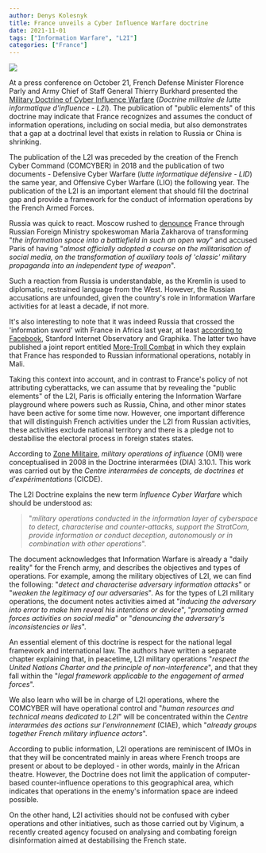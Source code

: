 ```yaml
---
author: Denys Kolesnyk
title: France unveils a Cyber Influence Warfare doctrine
date: 2021-11-01
tags: ["Information Warfare", "L2I"]
categories: ["France"]
---
```


![](/images/parly_burkhard.jpeg)

At a press conference on October 21, French Defense Minister Florence Parly and Army Chief of Staff General Thierry Burkhard presented the [Military Doctrine of Cyber Influence Warfare](https://www.defense.gouv.fr/sites/default/files/ema/Doctrine%20de%20lutte%20informatique%20d%25u2019influence%20%28L2I%29.pdf) (*Doctrine militaire de lutte informatique d'influence - L2I*). The publication of "public elements" of this doctrine may indicate that France recognizes and assumes the conduct of information operations, including on social media, but also demonstrates that a gap at a doctrinal level that exists in relation to Russia or China is shrinking.

The publication of the L2I was preceded by the creation of the French Cyber Command (COMCYBER) in 2018 and the publication of two documents - Defensive Cyber Warfare (*lutte informatique défensive - LID*) the same year, and Offensive Cyber Warfare (LIO) the following year. The publication of the L2I is an important element that should fill the doctrinal gap and provide a framework for the conduct of information operations by the French Armed Forces.

Russia was quick to react. Moscow rushed to [denounce](https://ria.ru/20211027/frantsiya-1756470165.html) France through Russian Foreign Ministry spokeswoman Maria Zakharova of transforming "*the information space into a battlefield in such an open way*" and accused Paris of having "*almost officially adopted a course on the militarisation of social media, on the transformation of auxiliary tools of 'classic' military propaganda into an independent type of weapon*".

Such a reaction from Russia is understandable, as the Kremlin is used to diplomatic, restrained language from the West. However, the Russian accusations are unfounded, given the country's role in Information Warfare activities for at least a decade, if not more.

It's also interesting to note that it was indeed Russia that crossed the 'information sword' with France in Africa last year, at least [according to Facebook](https://about.fb.com/news/2020/12/removing-coordinated-inauthentic-behavior-france-russia/), Stanford Internet Observatory and Graphika. The latter two have published a joint report entitled [More-Troll Combat](https://public-assets.graphika.com/reports/graphika_stanford_report_more_troll_kombat.pdf) in which they explain that France has responded to Russian informational operations, notably in Mali.

Taking this context into account, and in contrast to France's policy of not attributing cyberattacks, we can assume that by revealing the "public elements" of the L2I, Paris is officially entering the Information Warfare playground where powers such as Russia, China, and other minor states have been active for some time now. However, one important difference that will distinguish French activities under the L2I from Russian activities, these activities exclude national territory and there is a pledge not to destabilise the electoral process in foreign states states.

According to [Zone Militaire](http://www.opex360.com/2021/10/21/la-france-assume-de-mener-une-lutte-informatique-dinfluence-en-appui-de-ses-operations-militaires/), *military operations of influence* (OMI) were conceptualised in 2008 in the Doctrine interarmées (DIA) 3.10.1. This work was carried out by the *Centre interarmées de concepts, de doctrines et d'expérimentations* (CICDE).

The L2I Doctrine explains the new term *Influence Cyber Warfare* which should be understood as:

> "*military operations conducted in the information layer of cyberspace to detect, characterise and counter-attacks, support the StratCom, provide information or conduct deception, autonomously or in combination with other operations*".

The document acknowledges that Information Warfare is already a "daily reality" for the French army, and describes the objectives and types of operations. For example, among the military objectives of L2I, we can find the following: "*detect and characterise adversary information attacks*" or "*weaken the legitimacy of our adversaries*". As for the types of L2I military operations, the document notes activities aimed at "*inducing the adversary into error to make him reveal his intentions or device*", "*promoting armed forces activities on social media*" or "*denouncing the adversary's inconsistencies or lies*".

An essential element of this doctrine is respect for the national legal framework and international law. The authors have written a separate chapter explaining that, in peacetime, L2I military operations "*respect the United Nations Charter and the principle of non-interference*", and that they fall within the "*legal framework applicable to the engagement of armed forces*".

We also learn who will be in charge of L2I operations, where the COMCYBER will have operational control and "*human resources and technical means dedicated to L2I*" will be concentrated within the *Centre interarmées des actions sur l'environnement* (CIAE), which "*already groups together French military influence actors*".

According to public information, L2I operations are reminiscent of IMOs in that they will be concentrated mainly in areas where French troops are present or about to be deployed - in other words, mainly in the African theatre. However, the Doctrine does not limit the application of computer-based counter-influence operations to this geographical area, which indicates that operations in the enemy's information space are indeed possible.

On the other hand, L2I activities should not be confused with cyber operations and other initiatives, such as those carried out by Viginum, a recently created agency focused on analysing and combating foreign disinformation aimed at destabilising the French state.